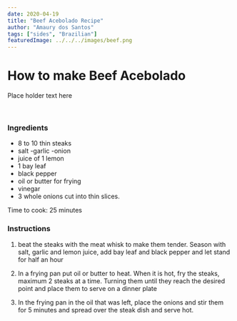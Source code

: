 ```yaml
---
date: 2020-04-19
title: "Beef Acebolado Recipe"
author: "Amaury dos Santos"
tags: ["sides", "Brazilian"]
featuredImage: ../../../images/beef.png
---
```


# How to make Beef Acebolado

Place holder text here

<br/>

### Ingredients

- 8 to 10 thin steaks
- salt
  -garlic
  -onion
- juice of 1 lemon
- 1 bay leaf
- black pepper
- oil or butter for frying
- vinegar
- 3 whole onions cut into thin slices.

Time to cook: 25 minutes

### Instructions

1. beat the steaks with the meat whisk to make them tender. Season with salt, garlic and lemon juice, add bay leaf and black pepper and let stand for half an hour

2. In a frying pan put oil or butter to heat. When it is hot, fry the steaks, maximum 2 steaks at a time. Turning them until they reach the desired point and place them to serve on a dinner plate

3. In the frying pan in the oil that was left, place the onions and stir them for 5 minutes and spread over the steak dish and serve hot.
